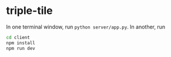 # triple-tile

In one terminal window, run `python server/app.py`. In another, run 
```bash
cd client
npm install
npm run dev
```
